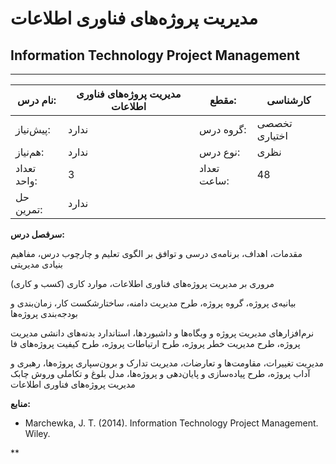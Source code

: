 # مدیریت پروژه‌های فناوری اطلاعات
## Information Technology Project Management
_______________________________________________________________________________
| نام درس:    | مدیریت پروژه‌های فناوری اطلاعات | مقطع:       | کارشناسی      |
| ----------- | ------------------------------- | ----------- | ------------- |
| پیش‌نیاز:   | ندارد                           | گروه درس:   | تخصصی اختیاری |
| هم‌نیاز:    | ندارد                           | نوع درس:    | نظری          |
| تعداد واحد: | 3                               | تعداد ساعت: | 48            |
| حل تمرین:   |  ندارد                          |             |               |

**سرفصل درس:**

مقدمات، اهداف، برنامه‌ی درسی و توافق بر الگوی تعلیم و چارچوب درس، مفاهیم بنیادی مدیریتی

مروری بر مدیریت پروژه‌های فناوری اطلاعات، موارد کاری  (کسب و کاری)

بیانیه‌ی پروژه، گروه پروژه، طرح مدیریت دامنه، ساختارشکست کار، زمان‌بندی و بودجه‌بندی پروژه‌ها 

نرم‌افزارهای مدیریت پروژه و وبگاه‌ها و داشبوردها، استاندارد بدنه‌های دانشی مدیریت پروژه، طرح مدیریت خطر پروژه، طرح ارتباطات پروژه، طرح کیفیت پروژه‌های فا 

مدیریت تغییرات، مقاومت‌ها و تعارضات، مدیریت تدارک و برون‌سپاری پروژه‌ها، رهبری و آداب پروژه، طرح پیاده‌سازی و پایان‌دهی و پروژه‌ها، مدل بلوغ و تکاملی وروش چابک مدیریت پروژه‌های فناوری اطلاعات  

**منابع:**


- Marchewka, J. T. (2014). Information Technology Project Management. Wiley.

**
